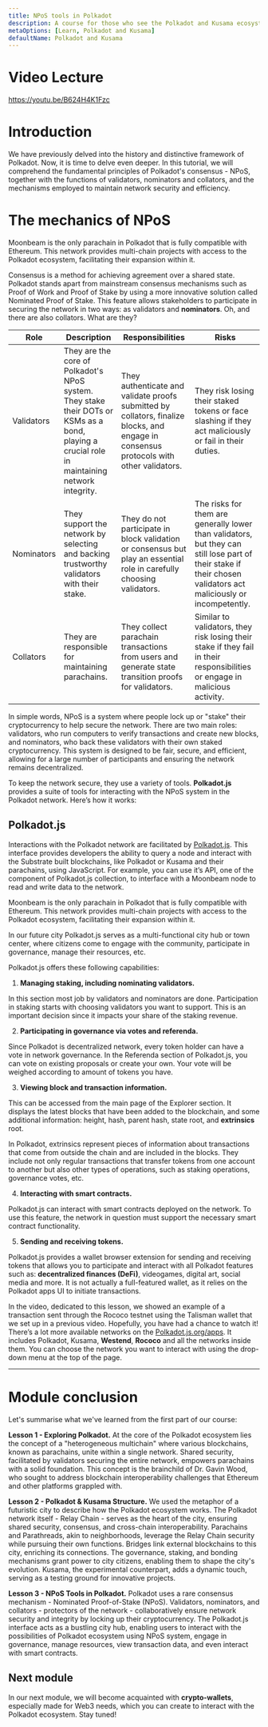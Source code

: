 ```yaml
---
title: NPoS tools in Polkadot
description: A course for those who see the Polkadot and Kusama ecosystem for the first time.
metaOptions: [Learn, Polkadot and Kusama]
defaultName: Polkadot and Kusama
---
```


# Video Lecture

https://youtu.be/B624H4K1Fzc

<Spoiler title="<h2 style='display: inline;' >Lesson 3. NPoS tools in Polkadot</h2>">

# Introduction

We have previously delved into the history and distinctive framework of Polkadot. Now, it is time to delve even deeper. In this tutorial, we will comprehend the fundamental principles of Polkadot's consensus - NPoS, together with the functions of validators, nominators and collators, and the mechanisms employed to maintain network security and efficiency.

# The mechanics of NPoS
<robo-academy-note type="note">
Moonbeam is the only parachain in Polkadot that is fully compatible with Ethereum. This network provides multi-chain projects with access to the Polkadot ecosystem, facilitating their expansion within it.
</robo-academy-note> 

Consensus is a method for achieving agreement over a shared state. Polkadot stands apart from mainstream consensus mechanisms such as Proof of Work and Proof of Stake by using a more innovative solution called Nominated Proof of Stake. This feature allows stakeholders to participate in securing the network in two ways: as validators and **nominators**. Oh, and there are also collators. What are they?

| Role | Description | Responsibilities | Risks |
| --- | --- | --- | --- |
| Validators | They are the core of Polkadot's NPoS system. They stake their DOTs or KSMs as a bond, playing a crucial role in maintaining network integrity. | They authenticate and validate proofs submitted by collators, finalize blocks, and engage in consensus protocols with other validators. | They risk losing their staked tokens or face slashing if they act maliciously or fail in their duties. |
| Nominators | They support the network by selecting and backing trustworthy validators with their stake. | They do not participate in block validation or consensus but play an essential role in carefully choosing validators. | The risks for them are generally lower than validators, but they can still lose part of their stake if their chosen validators act maliciously or incompetently. |
| Collators | They are responsible for maintaining parachains. | They collect parachain transactions from users and generate state transition proofs for validators. | Similar to validators, they risk losing their stake if they fail in their responsibilities or engage in malicious activity. |

In simple words, NPoS is a system where people lock up or "stake" their cryptocurrency to help secure the network. There are two main roles: validators, who run computers to verify transactions and create new blocks, and nominators, who back these validators with their own staked cryptocurrency. This system is designed to be fair, secure, and efficient, allowing for a large number of participants and ensuring the network remains decentralized.

To keep the network secure, they use a variety of tools. **Polkadot.js** provides a suite of tools for interacting with the NPoS system in the Polkadot network. Here’s how it works:

## **Polkadot.js**

Interactions with the Polkadot network are facilitated by [Polkadot.js](https://polkadot.js.org/). This interface provides developers the ability to query a node and interact with the Substrate built blockchains, like Polkadot or Kusama and their parachains, using JavaScript. For example, you can use it’s API, one of the component of Polkadot.js collection, to interface with a Moonbeam node to read and write data to the network.


<robo-academy-note type="note">
Moonbeam is the only parachain in Polkadot that is fully compatible with Ethereum. This network provides multi-chain projects with access to the Polkadot ecosystem, facilitating their expansion within it.
</robo-academy-note> 

In our future city Polkadot.js serves as a multi-functional city hub or town center, where citizens come to engage with the community, participate in governance, manage their resources, etc.

Polkadot.js offers these following capabilities:

1. **Managing staking, including nominating validators.**

In this section most job by validators and nominators are done. Participation in staking starts with choosing validators you want to support. This is an important decision since it impacts your share of the staking revenue. 

2. **Participating in governance via votes and referenda.**

Since Polkadot is decentralized network, every token holder can have a vote in network governance. In the Referenda section of Polkadot.js, you can vote on existing proposals or create your own. Your vote will be weighed according to amount of tokens you have.

3. **Viewing block and transaction information.**

This can be accessed from the main page of the Explorer section. It displays the latest blocks that have been added to the blockchain, and some additional information: height, hash, parent hash, state root, and **extrinsics** root.

<robo-academy-note type="note">
In Polkadot, extrinsics represent pieces of information about transactions that come from outside the chain and are included in the blocks. They include not only regular transactions that transfer tokens from one account to another but also other types of operations, such as staking operations, governance votes, etc.
</robo-academy-note> 

4. **Interacting with smart contracts.**

Polkadot.js can interact with smart contracts deployed on the network. To use this feature, the network in question must support the necessary smart contract functionality.

5. **Sending and receiving tokens.**

Polkadot.js provides a wallet browser extension for sending and receiving tokens that allows you to participate and interact with all Polkadot features such as: **decentralized finances (DeFi)**, videogames, digital art, social media and more. It is not actually a full-featured wallet, as it relies on the Polkadot apps UI to initiate transactions. 

In the video, dedicated to this lesson, we showed an example of a transaction sent through the Rococo testnet using the Talisman wallet that we set up in a previous video. Hopefully, you have had a chance to watch it! There’s a lot more available networks on the [Polkadot.js.org/apps](http://Polkadot.js.org/apps). It includes Polkadot, Kusama, **Westend**, **Rococo** and all the networks inside them. You can choose the network you want to interact with using the drop-down menu at the top of the page. 

---

# Module conclusion

Let's summarise what we've learned from the first part of our course:

**Lesson 1 - Exploring Polkadot.** At the core of the Polkadot ecosystem lies the concept of a "heterogeneous multichain" where various blockchains, known as parachains, unite within a single network. Shared security, facilitated by validators securing the entire network, empowers parachains with a solid foundation. This concept is the brainchild of Dr. Gavin Wood, who sought to address blockchain interoperability challenges that Ethereum and other platforms grappled with.

**Lesson 2 - Polkadot & Kusama Structure.** We used the metaphor of a futuristic city to describe how the Polkadot ecosystem works. The Polkadot network itself - Relay Chain - serves as the heart of the city, ensuring shared security, consensus, and cross-chain interoperability. Parachains and Parathreads, akin to neighborhoods, leverage the Relay Chain security while pursuing their own functions. Bridges link external blockchains to this city, enriching its connections. The governance, staking, and bonding mechanisms grant power to city citizens, enabling them to shape the city's evolution. Kusama, the experimental counterpart, adds a dynamic touch, serving as a testing ground for innovative projects.

**Lesson 3 - NPoS Tools in Polkadot.** Polkadot uses a rare consensus mechanism - Nominated Proof-of-Stake (NPoS). Validators, nominators, and collators - protectors of the network -  collaboratively ensure network security and integrity by locking up their cryptocurrency. The Polkadot.js interface acts as a bustling city hub, enabling users to interact with the possibilities of Polkadot ecosystem using NPoS system, engage in governance, manage resources, view transaction data, and even interact with smart contracts.

## Next module

In our next module, we will become acquainted with **crypto-wallets**, especially made for Web3 needs, which you can create to interact with the Polkadot ecosystem. Stay tuned!

</Spoiler>

<Spoiler title="<h2 style='display: inline;' >Theory: Test</h2>">

<QuizBlock 
quizUrl="https://faas-fra1-afec6ce7.doserverless.co/api/v1/web/fn-18e93402-1ffe-47e8-be1d-e28a6ac871f1/default/Quiz"
quizId="question3.1"
/>

<QuizBlock 
quizUrl="https://faas-fra1-afec6ce7.doserverless.co/api/v1/web/fn-18e93402-1ffe-47e8-be1d-e28a6ac871f1/default/Quiz"
quizId="question3.2"
/>

<QuizBlock 
quizUrl="https://faas-fra1-afec6ce7.doserverless.co/api/v1/web/fn-18e93402-1ffe-47e8-be1d-e28a6ac871f1/default/Quiz"
quizId="question3.3"
/>

</Spoiler>


<FeedbackBlock 
formUrl="https://faas-fra1-afec6ce7.doserverless.co/api/v1/web/fn-18e93402-1ffe-47e8-be1d-e28a6ac871f1/default/Feedback"
lessonLabel="first-transaction"
/>